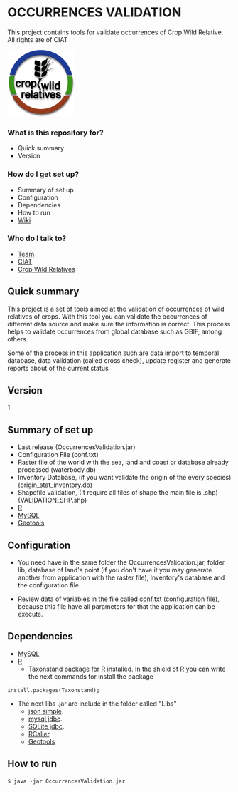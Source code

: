 # OCCURRENCES VALIDATION #

This project contains tools for validate occurrences of Crop Wild Relative. All rights are of CIAT

![Logo](https://github.com/CIAT-DAPA/cwr_occurrencesvalidation/blob/master/Wiki/logo.png)

### What is this repository for? ###

* Quick summary
* Version

### How do I get set up? ###

* Summary of set up
* Configuration
* Dependencies
* How to run
* [Wiki](https://github.com/teamcwrciat/occurrencesvalidation/wiki)

### Who do I talk to? ###

* [Team](https://github.com/teamcwrciat)
* [CIAT](http://ciat.cgiar.org/)
* [Crop Wild Relatives](http://www.cwrdiversity.org)

## Quick summary ##

This project is a set of tools aimed at the validation of occurrences of wild relatives of crops. With this tool you can validate 
the occurrences of different data source and make sure the information is correct. This process helps to validate occurrences 
from global database such as GBIF, among others.

Some of the process in this application such are data import to temporal database, data validation (called cross check), update register
and generate reports about of the current status

## Version

1

## Summary of set up ##

* Last release (OccurrencesValidation.jar)
* Configuration File (conf.txt)
* Raster file of the world with the sea, land and coast or database already processed (waterbody.db)
* Inventory Database, (if you want validate the origin of the every species) (origin_stat_inventory.db)
* Shapefile validation, (It require all files of shape the main file is .shp) (VALIDATION_SHP.shp)
* [R](http://www.r-project.org/)
* [MySQL](http://dev.mysql.com/downloads/mysql/)
* [Geotools](http://geotools.org/)

## Configuration ##

* You need have in the same folder the OccurrencesValidation.jar, folder lib, database of land's point (if you don't have it you may generate another from 
application with the raster file), Inventory's database and the configuration file.

* Review data of variables in the file called conf.txt (configuration file), because this file have all parameters for that the application can be execute.

## Dependencies

* [MySQL](http://dev.mysql.com/downloads/mysql/)
* [R](http://www.r-project.org/) 
    * Taxonstand package for R installed. In the shield of R you can write the next commands for install the package
```
install.packages(Taxonstand);
```
* The next libs .jar are include in the folder called "Libs"
    * [json simple](https://code.google.com/p/json-simple/). 
    * [mysql jdbc](http://www.mysql.com/products/connector/).
    * [SQLite jdbc](https://bitbucket.org/xerial/sqlite-jdbc).
    * [RCaller](https://github.com/jbytecode/rcaller).
	* [Geotools](http://geotools.org/)

## How to run ##

```
$ java -jar OccurrencesValidation.jar
```